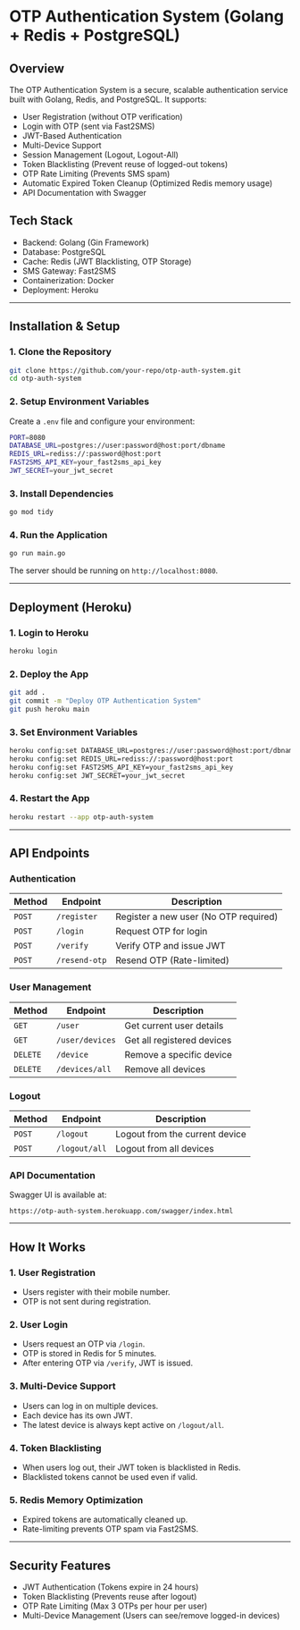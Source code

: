 # OTP Authentication System (Golang + Redis + PostgreSQL)

## Overview
The OTP Authentication System is a secure, scalable authentication service built with Golang, Redis, and PostgreSQL. It supports:
- User Registration (without OTP verification)
- Login with OTP (sent via Fast2SMS)
- JWT-Based Authentication
- Multi-Device Support
- Session Management (Logout, Logout-All)
- Token Blacklisting (Prevent reuse of logged-out tokens)
- OTP Rate Limiting (Prevents SMS spam)
- Automatic Expired Token Cleanup (Optimized Redis memory usage)
- API Documentation with Swagger

## Tech Stack
- Backend: Golang (Gin Framework)
- Database: PostgreSQL
- Cache: Redis (JWT Blacklisting, OTP Storage)
- SMS Gateway: Fast2SMS
- Containerization: Docker
- Deployment: Heroku

---

## Installation & Setup

### 1. Clone the Repository
```sh
git clone https://github.com/your-repo/otp-auth-system.git
cd otp-auth-system
```

### 2. Setup Environment Variables
Create a `.env` file and configure your environment:
```sh
PORT=8080
DATABASE_URL=postgres://user:password@host:port/dbname
REDIS_URL=rediss://:password@host:port
FAST2SMS_API_KEY=your_fast2sms_api_key
JWT_SECRET=your_jwt_secret
```

### 3. Install Dependencies
```sh
go mod tidy
```

### 4. Run the Application
```sh
go run main.go
```
The server should be running on `http://localhost:8080`.

---

## Deployment (Heroku)

### 1. Login to Heroku
```sh
heroku login
```

### 2. Deploy the App
```sh
git add .
git commit -m "Deploy OTP Authentication System"
git push heroku main
```

### 3. Set Environment Variables
```sh
heroku config:set DATABASE_URL=postgres://user:password@host:port/dbname
heroku config:set REDIS_URL=rediss://:password@host:port
heroku config:set FAST2SMS_API_KEY=your_fast2sms_api_key
heroku config:set JWT_SECRET=your_jwt_secret
```

### 4. Restart the App
```sh
heroku restart --app otp-auth-system
```

---

## API Endpoints
### Authentication
| Method | Endpoint         | Description |
|--------|-----------------|-------------|
| `POST` | `/register`      | Register a new user (No OTP required) |
| `POST` | `/login`         | Request OTP for login |
| `POST` | `/verify`        | Verify OTP and issue JWT |
| `POST` | `/resend-otp`    | Resend OTP (Rate-limited) |

### User Management
| Method  | Endpoint  | Description |
|---------|-----------|-------------|
| `GET`   | `/user`   | Get current user details |
| `GET`   | `/user/devices` | Get all registered devices |
| `DELETE`| `/device` | Remove a specific device |
| `DELETE`| `/devices/all` | Remove all devices |

### Logout
| Method  | Endpoint        | Description |
|---------|----------------|-------------|
| `POST`  | `/logout`      | Logout from the current device |
| `POST`  | `/logout/all`  | Logout from all devices |

### API Documentation
Swagger UI is available at:
```
https://otp-auth-system.herokuapp.com/swagger/index.html
```

---

## How It Works

### 1. User Registration
- Users register with their mobile number.
- OTP is not sent during registration.

### 2. User Login
- Users request an OTP via `/login`.
- OTP is stored in Redis for 5 minutes.
- After entering OTP via `/verify`, JWT is issued.

### 3. Multi-Device Support
- Users can log in on multiple devices.
- Each device has its own JWT.
- The latest device is always kept active on `/logout/all`.

### 4. Token Blacklisting
- When users log out, their JWT token is blacklisted in Redis.
- Blacklisted tokens cannot be used even if valid.

### 5. Redis Memory Optimization
- Expired tokens are automatically cleaned up.
- Rate-limiting prevents OTP spam via Fast2SMS.

---

## Security Features
- JWT Authentication (Tokens expire in 24 hours)
- Token Blacklisting (Prevents reuse after logout)
- OTP Rate Limiting (Max 3 OTPs per hour per user)
- Multi-Device Management (Users can see/remove logged-in devices)

